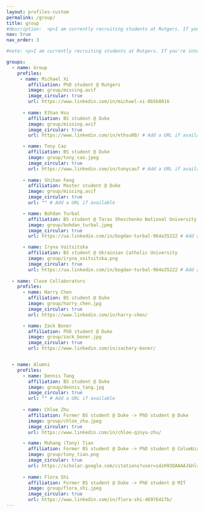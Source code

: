 ```yaml
---
layout: profiles-custom
permalink: /group/
title: group
#description:  <p>I am currently recruiting students at Rutgers. If you're interested in joining my group, please take a look at <a href="/_pages/prospective_students/">this page</a>.</p>
nav: true
nav_order: 3

#note: <p>I am currently recruiting students at Rutgers. If you're interested in joining my group, please take a look at <a href="/prospective_students/">this page</a>.</p>

groups:
  - name: Group
    profiles:
     - name: Michael Xi
        affiliation: PhD student @ Rutgers
        image: group/missing.avif
        image_circular: true
        url: https://www.linkedin.com/in/michael-xi-8b5b8016
       
      - name: Ethan Hsu
        affiliation: BS student @ Duke
        image: group/missing.avif
        image_circular: true
        url: https://www.linkedin.com/in/ethsu00/ # Add a URL if available

      - name: Tony Cao
        affiliation: BS student @ Duke
        image: group/tony_cao.jpeg
        image_circular: true
        url: https://www.linkedin.com/in/tonycao7 # Add a URL if available
        
      - name: Shihan Feng
        affiliation: Master student @ Duke
        image: group/missing.avif
        image_circular: true
        url: "" # Add a URL if available

      - name: Bohdan Turbal
        affiliation: BS student @ Taras Shevchenko National University of Kyiv 
        image: group/bohdan_turbal.jpeg
        image_circular: true
        url: https://ua.linkedin.com/in/bogdan-turbal-964a35222 # Add a URL if available

      - name: Iryna Voitsitska
        affiliation: BS student @ Ukrainian Catholic University 
        image: group/iryna_voitsitska.png
        image_circular: true
        url: https://ua.linkedin.com/in/bogdan-turbal-964a35222 # Add a URL if available
    
  - name: Close Collaborators
    profiles:
      - name: Harry Chen
        affiliation: BS student @ Duke
        image: group/harry_chen.jpg
        image_circular: true
        url: https://www.linkedin.com/in/harry-chen/

      - name: Zack Boner
        affiliation: PhD student @ Duke
        image: group/zack_boner.jpg
        image_circular: true
        url: https://www.linkedin.com/in/zachery-boner/


  - name: Alumni
    profiles:
      - name: Dennis Tang
        affiliation: BS student @ Duke
        image: group/dennis_tang.jpg
        image_circular: true
        url: "" # Add a URL if available
        
      - name: Chloe Zhu
        affiliation: Former BS student @ Duke -> PhD student @ Duke
        image: group/chloe_zhu.jpeg
        image_circular: true
        url: https://www.linkedin.com/in/chloe-qinyu-zhu/

      - name: Muhang (Tony) Tian
        affiliation: Former BS student @ Duke -> PhD student @ Columbia
        image: group/tony_tian.png
        image_circular: true
        url: https://scholar.google.com/citations?user=sdzH93QAAAAJ&hl=en
        
      - name: Flora Shi
        affiliation: Former BS student @ Duke -> PhD student @ MIT
        image: group/flora_shi.jpeg
        image_circular: true
        url: https://www.linkedin.com/in/flora-shi-46976417b/
---
```


<!-- <p class="important-announcement">Close Collaborators</p>

<table class="imgtable">
  <tr>
    <td>
      <img src="/assets/img/group/harry_chen.jpg" alt="Harry Chen" width="100" height="100" />&nbsp;
    </td>
    <td align="left">
      <p>
        <a href="https://www.linkedin.com/in/harry-chen/" target="_blank" rel="noopener noreferrer">Harry Chen</a><br>
        BS student @ Duke
      </p>
    </td>
  </tr>
</table>

<table class="imgtable">
  <tr>
    <td>
      <img src="/assets/img/group/zack_boner.jpg" alt="Zack Boner" width="100" height="100" />&nbsp;
    </td>
    <td align="left">
      <p>
        <a href="https://www.linkedin.com/in/zachery-boner/" target="_blank" rel="noopener noreferrer">Zack Boner</a><br>
        PhD student @ Duke
      </p>
    </td>
  </tr>
</table>

<table class="imgtable">
  <tr>
    <td>
      <img src="/assets/img/group/dennis_tang.jpg" alt="Dennis Tang" width="100" height="100" />&nbsp;
    </td>
    <td align="left">
      <p>
        <a href="" target="_blank" rel="noopener noreferrer">Dennis Tang</a><br>
        BS student @ Duke
      </p>
    </td>
  </tr>
</table>

<table class="imgtable">
  <tr>
    <td>
      <img src="/assets/img/group/chloe_zhu.jpeg" alt="Chloe Zhu" width="100" height="100" />&nbsp;
    </td>
    <td align="left">
      <p>
        <a href="https://www.linkedin.com/in/chloe-qinyu-zhu/" target="_blank" rel="noopener noreferrer">Chloe Zhu</a><br>
        BS student @ Duke-> PhD student @ Duke
      </p>
    </td>
  </tr>
</table>

<table class="imgtable">
  <tr>
    <td>
      <img src="/assets/img/group/tony_tian.png" alt="Muhang (Tony) Tian" width="100" height="100" />&nbsp;
    </td>
    <td align="left">
      <p>
        <a href="https://scholar.google.com/citations?user=sdzH93QAAAAJ&hl=en" target="_blank" rel="noopener noreferrer">Muhang (Tony) Tian</a><br>
        BS student @ Duke-> PhD student @ Columbia
      </p>
    </td>
  </tr>
</table>


 -->
